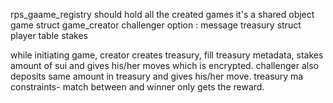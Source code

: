rps_gaame_registry should hold all the created games
    it's a shared object
game struct 
    game_creator
    challenger
    option : message
treasury struct
        player table
        stakes
        
while initiating game, creator creates treasury, fill treasury metadata, stakes amount of sui and gives his/her moves which is encrypted.
challenger also deposits same amount in treasury and gives his/her move.
treasury ma constraints- match between and winner only gets the reward.

